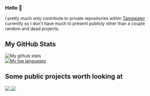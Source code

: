 ### Hello 👋
I pretty much only contribute to private repositories within [Tamewater](https://github.com/tamewater) currently so I don't have much to present publicly other than a couple random and dead projects.

## My GitHub Stats
![My github stats](https://github-readme-stats.vercel.app/api?username=peter-r-g&count_private=true&show_icons=true&theme=dark)<br>
[![My top languages](https://github-readme-stats.vercel.app/api/top-langs/?username=peter-r-g&layout=compact&theme=dark&langs_count=6)](https://github.com/peter-r-g/github-readme-stats)

## Some public projects worth looking at
<a href="https://github.com/tamewater/Public_GMOD_Addon-Merger">
  <img align="center" src="https://github-readme-stats.vercel.app/api/pin/?username=tamewater&repo=Public_GMOD_Addon-Merger&theme=dark" />
</a>
<a href="https://github.com/lilkingjr1/persman-10thMTN">
  <img align="center" src="https://github-readme-stats.vercel.app/api/pin/?username=lilkingjr1&repo=persman-10thMTN&theme=dark" />
</a>
